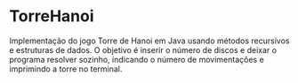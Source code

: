 # TorreHanoi

Implementação do jogo Torre de Hanoi em Java usando métodos recursivos e estruturas de dados. 
O objetivo é inserir o número de discos e deixar o programa resolver sozinho, 
indicando o número de movimentações e imprimindo a torre no terminal.
